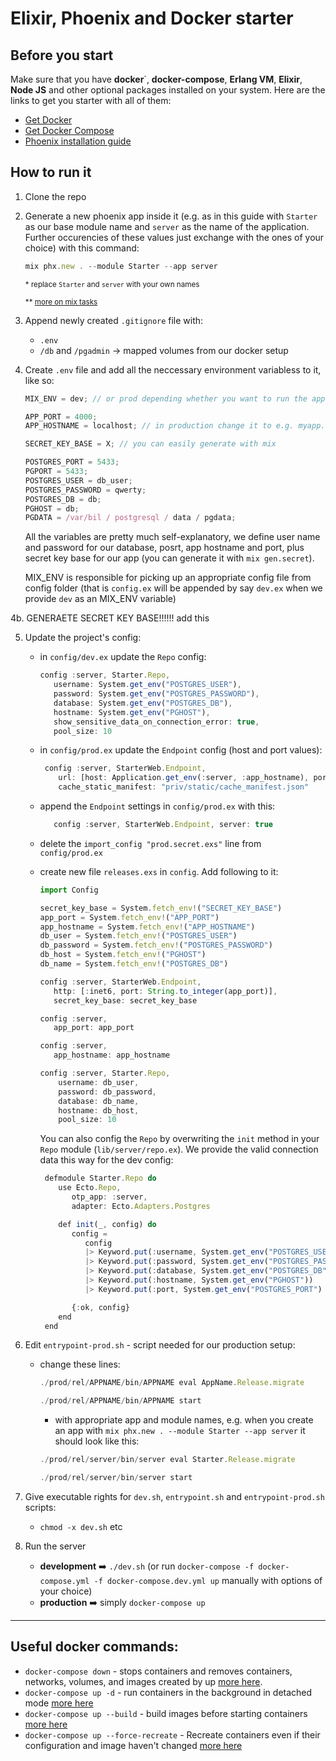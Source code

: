 # Elixir, Phoenix and Docker starter

## Before you start

Make sure that you have **docker**`, **docker-compose**, **Erlang VM**, **Elixir**, **Node JS** and other optional packages installed on your system. Here are the links to get you starter with all of them:

- [Get Docker](https://docs.docker.com/get-docker/)
- [Get Docker Compose](https://docs.docker.com/compose/install/)
- [Phoenix installation guide](https://hexdocs.pm/phoenix/installation.html)

## How to run it

1. Clone the repo
2. Generate a new phoenix app inside it (e.g. as in this guide with `Starter` as our base module name and `server` as the name of the application. Further occurencies of these values just exchange with the ones of your choice) with this command:

   ```jsx
   mix phx.new . --module Starter --app server
   ```

   <sub>\* replace `Starter` and `server` with your own names</sub>

   <sub>\*\* [more on mix tasks](https://hexdocs.pm/phoenix/Mix.Tasks.Phx.New.html)</sub>

3. Append newly created `.gitignore` file with:

   - `.env`
   - `/db` and `/pgadmin` -> mapped volumes from our docker setup

4. Create `.env` file and add all the neccessary environment variabless to it, like so:

   ```jsx
   MIX_ENV = dev; // or prod depending whether you want to run the app in development or production mode

   APP_PORT = 4000;
   APP_HOSTNAME = localhost; // in production change it to e.g. myapp.com

   SECRET_KEY_BASE = X; // you can easily generate with mix

   POSTGRES_PORT = 5433;
   PGPORT = 5433;
   POSTGRES_USER = db_user;
   POSTGRES_PASSWORD = qwerty;
   POSTGRES_DB = db;
   PGHOST = db;
   PGDATA = /var/bil / postgresql / data / pgdata;
   ```

   All the variables are pretty much self-explanatory, we define user name and password for our database, posrt, app hostname and port, plus secret key base for our app (you can generate it with `mix gen.secret`).

   MIX_ENV is responsible for picking up an appropriate config file from config folder (that is `config.ex` will be appended by say `dev.ex` when we provide `dev` as an MIX_ENV variable)

4b. GENERAETE SECRET KEY BASE!!!!!! add this

5. Update the project's config:

   - in `config/dev.ex` update the `Repo` config:

     ```jsx
     config :server, Starter.Repo,
        username: System.get_env("POSTGRES_USER"),
        password: System.get_env("POSTGRES_PASSWORD"),
        database: System.get_env("POSTGRES_DB"),
        hostname: System.get_env("PGHOST"),
        show_sensitive_data_on_connection_error: true,
        pool_size: 10
     ```

   - in `config/prod.ex` update the `Endpoint` config (host and port values):

     ```jsx
      config :server, StarterWeb.Endpoint,
         url: [host: Application.get_env(:server, :app_hostname), port: Application.get_env(:server, :app_port)],
         cache_static_manifest: "priv/static/cache_manifest.json"
     ```

   - append the `Endpoint` settings in `config/prod.ex` with this:

     ```jsx
        config :server, StarterWeb.Endpoint, server: true
     ```

   - delete the `import_config "prod.secret.exs"` line from `config/prod.ex`

   - create new file `releases.exs` in `config`. Add following to it:

     ```jsx
     import Config

     secret_key_base = System.fetch_env!("SECRET_KEY_BASE")
     app_port = System.fetch_env!("APP_PORT")
     app_hostname = System.fetch_env!("APP_HOSTNAME")
     db_user = System.fetch_env!("POSTGRES_USER")
     db_password = System.fetch_env!("POSTGRES_PASSWORD")
     db_host = System.fetch_env!("PGHOST")
     db_name = System.fetch_env!("POSTGRES_DB")

     config :server, StarterWeb.Endpoint,
        http: [:inet6, port: String.to_integer(app_port)],
        secret_key_base: secret_key_base

     config :server,
        app_port: app_port

     config :server,
        app_hostname: app_hostname

     config :server, Starter.Repo,
         username: db_user,
         password: db_password,
         database: db_name,
         hostname: db_host,
         pool_size: 10

     ```

     You can also config the `Repo` by overwriting the `init` method in your `Repo` module (`lib/server/repo.ex`). We provide the valid connection data this way for the dev config:

     ```jsx
      defmodule Starter.Repo do
         use Ecto.Repo,
            otp_app: :server,
            adapter: Ecto.Adapters.Postgres

         def init(_, config) do
            config =
               config
               |> Keyword.put(:username, System.get_env("POSTGRES_USER"))
               |> Keyword.put(:password, System.get_env("POSTGRES_PASSWORD"))
               |> Keyword.put(:database, System.get_env("POSTGRES_DB"))
               |> Keyword.put(:hostname, System.get_env("PGHOST"))
               |> Keyword.put(:port, System.get_env("POSTGRES_PORT") |> String.to_integer())

            {:ok, config}
         end
      end

     ```

6. Edit `entrypoint-prod.sh` - script needed for our production setup:

   - change these lines:

     ```jsx
     ./prod/rel/APPNAME/bin/APPNAME eval AppName.Release.migrate

     ./prod/rel/APPNAME/bin/APPNAME start
     ```

     - with appropriate app and module names, e.g. when you create an app with `mix phx.new . --module Starter --app server` it should look like this:

     ```jsx
     ./prod/rel/server/bin/server eval Starter.Release.migrate

     ./prod/rel/server/bin/server start
     ```

7. Give executable rights for `dev.sh`, `entrypoint.sh` and `entrypoint-prod.sh` scripts:

   - `chmod -x dev.sh` etc

8. Run the server

   - **development** ➡️ `./dev.sh` (or run `docker-compose -f docker-compose.yml -f docker-compose.dev.yml up` manually with options of your choice)
   - **production** ➡️ simply `docker-compose up`

---

## Useful docker commands:

- `docker-compose down` - stops containers and removes containers, networks, volumes, and images created by up [more here](https://docs.docker.com/compose/reference/down/).
- `docker-compose up -d` - run containers in the background in detached mode [more here](https://docs.docker.com/compose/reference/up/)
- `docker-compose up --build` - build images before starting containers [more here](https://docs.docker.com/compose/reference/up/)
- `docker-compose up --force-recreate` - Recreate containers even if their configuration and image haven't changed [more here](https://docs.docker.com/compose/reference/up/)
